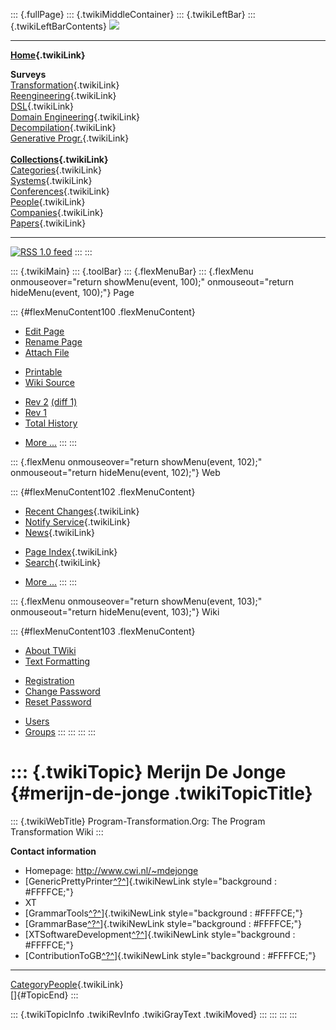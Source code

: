 ::: {.fullPage}
::: {.twikiMiddleContainer}
::: {.twikiLeftBar}
::: {.twikiLeftBarContents}
![](../pub/transformation.gif)

------------------------------------------------------------------------

**[Home](WebHome){.twikiLink}**

**Surveys**\
[Transformation](ProgramTransformation){.twikiLink}\
[Reengineering](ReengineeringWiki){.twikiLink}\
[DSL](DomainSpecificLanguages){.twikiLink}\
[Domain Engineering](DomainEngineering){.twikiLink}\
[Decompilation](DeCompilation){.twikiLink}\
[Generative Progr.](GenerativeProgrammingWiki){.twikiLink}\
\
**[Collections](CategoryCollection){.twikiLink}**\
[Categories](CategoryCategory){.twikiLink}\
[Systems](TransformationSystems){.twikiLink}\
[Conferences](TransformationConferences){.twikiLink}\
[People](TransformationPeople){.twikiLink}\
[Companies](TransformationCompanies){.twikiLink}\
[Papers](CategoryPaper){.twikiLink}

------------------------------------------------------------------------

[![](../pub/rss.gif "RSS 1.0 feed")](WebRss@skin=rss)
:::
:::

::: {.twikiMain}
::: {.toolBar}
::: {.flexMenuBar}
::: {.flexMenu onmouseover="return showMenu(event, 100);" onmouseout="return hideMenu(event, 100);"}
Page

::: {#flexMenuContent100 .flexMenuContent}
-   [Edit
    Page](http://www.program-transformation.org/edit/Transform/MerijnDeJonge?t=1536825877)
-   [Rename
    Page](http://www.program-transformation.org/rename/Transform/MerijnDeJonge)
-   [Attach
    File](http://www.program-transformation.org/attach/Transform/MerijnDeJonge)

<!-- -->

-   [Printable](http://www.program-transformation.org/view/Transform/MerijnDeJonge?skin=print.pattern)
-   [Wiki
    Source](http://www.program-transformation.org/view/Transform/MerijnDeJonge?skin=text&raw=on&contenttype=text/plain)

<!-- -->

-   [Rev
    2](http://www.program-transformation.org/view/Transform/MerijnDeJonge?rev=1.2)
    [(diff 1)](http://www.program-transformation.org/rdiff/Transform/MerijnDeJonge?rev1=1.2&rev2=1.1)
-   [Rev
    1](http://www.program-transformation.org/view/Transform/MerijnDeJonge?rev=1.1)
-   [Total
    History](http://www.program-transformation.org/rdiff/Transform/MerijnDeJonge)

<!-- -->

-   [More
    \...](http://www.program-transformation.org/oops/Transform/MerijnDeJonge?template=oopsmore&param1=1.2&param2=1.2)
:::
:::

::: {.flexMenu onmouseover="return showMenu(event, 102);" onmouseout="return hideMenu(event, 102);"}
Web

::: {#flexMenuContent102 .flexMenuContent}
-   [Recent Changes](WebChanges){.twikiLink}
-   [Notify Service](WebNotify){.twikiLink}
-   [News](WebNews){.twikiLink}

<!-- -->

-   [Page Index](WebIndex){.twikiLink}
-   [Search](WebSearch){.twikiLink}

<!-- -->

-   [More
    \...](http://www.program-transformation.org/oops/Transform/MerijnDeJonge?template=oopsmore&param1=1.2&param2=1.2)
:::
:::

::: {.flexMenu onmouseover="return showMenu(event, 103);" onmouseout="return hideMenu(event, 103);"}
Wiki

::: {#flexMenuContent103 .flexMenuContent}
-   [About
    TWiki](http://www.program-transformation.org/view/TWiki/WebHome)
-   [Text
    Formatting](http://www.program-transformation.org/view/TWiki/TextFormattingRules)

<!-- -->

-   [Registration](http://www.program-transformation.org/view/TWiki/TWikiRegistration)
-   [Change
    Password](http://www.program-transformation.org/view/TWiki/ChangePassword)
-   [Reset
    Password](http://www.program-transformation.org/view/TWiki/ResetPassword)

<!-- -->

-   [Users](http://www.program-transformation.org/view/Main/TWikiUsers)
-   [Groups](http://www.program-transformation.org/view/Main/TWikiGroups)
:::
:::
:::
:::

::: {.twikiTopic}
Merijn De Jonge {#merijn-de-jonge .twikiTopicTitle}
===============

::: {.twikiWebTitle}
Program-Transformation.Org: The Program Transformation Wiki
:::

**Contact information**

-   Homepage: <http://www.cwi.nl/~mdejonge>
-   [GenericPrettyPrinter[^?^](http://www.program-transformation.org/edit/Transform/GenericPrettyPrinter?topicparent=Transform.MerijnDeJonge)]{.twikiNewLink
    style="background : #FFFFCE;"}
-   XT
-   [GrammarTools[^?^](http://www.program-transformation.org/edit/Transform/GrammarTools?topicparent=Transform.MerijnDeJonge)]{.twikiNewLink
    style="background : #FFFFCE;"}
-   [GrammarBase[^?^](http://www.program-transformation.org/edit/Transform/GrammarBase?topicparent=Transform.MerijnDeJonge)]{.twikiNewLink
    style="background : #FFFFCE;"}
-   [XTSoftwareDevelopment[^?^](http://www.program-transformation.org/edit/Transform/XTSoftwareDevelopment?topicparent=Transform.MerijnDeJonge)]{.twikiNewLink
    style="background : #FFFFCE;"}
-   [ContributionToGB[^?^](http://www.program-transformation.org/edit/Transform/ContributionToGB?topicparent=Transform.MerijnDeJonge)]{.twikiNewLink
    style="background : #FFFFCE;"}

------------------------------------------------------------------------

[CategoryPeople](CategoryPeople){.twikiLink}\
[]{#TopicEnd}
:::

::: {.twikiTopicInfo .twikiRevInfo .twikiGrayText .twikiMoved}
:::
:::
:::
:::
